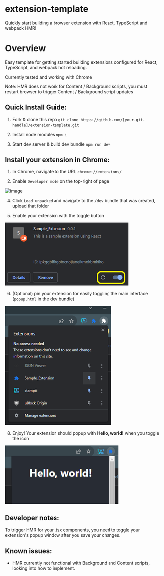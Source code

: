 # extension-template
Quickly start building a browser extension with React, TypeScript and webpack HMR!

# Overview
Easy template for getting started building extensions configured for React, TypeScript, and webpack hot reloading.

Currently tested and working with Chrome 

Note: HMR does not work for Content / Background scripts, you must restart browser to trigger Content / Background script updates

## Quick Install Guide:

1. Fork & clone this repo
`git clone https://github.com/[your-git-handle]/extension-template.git`

2. Install node modules
`npm i`

3. Start dev server & build dev bundle
`npm run dev`

## Install your extension in Chrome:

1. In Chrome, navigate to the URL `chrome://extensions/`

2. Enable `Developer mode` on the top-right of page

![image](https://github.com/dev-cameron/extension-template/assets/119974281/7266f8c1-d155-4651-892f-1e0838b0e26c)

4. Click `Load unpacked` and navigate to the `/dev` bundle that was created, upload that folder

5. Enable your extension with the toggle button
   
![Alt text](image-3.png)

6. (Optional) pin your extension for easily toggling the main interface (`popup.html` in the dev bundle)
   
![Alt text](image-1.png)

8. Enjoy! Your extension should popup with **Hello, world!** when you toggle the icon
   
![Alt text](image-4.png)

## Developer notes:

To trigger HMR for your .tsx components, you need to toggle your extension's popup window after you save your changes. 

## Known issues:
- HMR currently not functional with Background and Content scripts, looking into how to implement.
